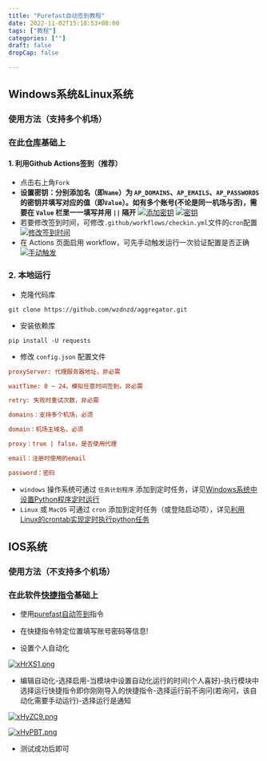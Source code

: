 ```yaml
---
title: "Purefast自动签到教程"
date: 2022-11-02T15:18:53+08:00
tags: ["教程"]
categories: [""]
draft: false
dropCap: false

---
```

## Windows系统&Linux系统

### 使用方法（支持多个机场）
### 在此[仓库](https://github.com/wzdnzd/aggregator)基础上
#### 1. 利用Github Actions签到（推荐）
+ 点击右上角`Fork`
+ **设置密钥：分别添加名（即`Name`）为 `AP_DOMAINS`、`AP_EMAILS`、`AP_PASSWORDS` 的密钥并填写对应的值（即`Value`）。如有多个账号(不论是同一机场与否)，需要在 `Value` 栏里一一填写并用 `||` 隔开**
[![添加密钥](https://s1.ax1x.com/2022/08/14/vNWxoj.png)](https://imgtu.com/i/vNWxoj)
[![密钥](https://s1.ax1x.com/2022/08/14/vU1lng.png)](https://imgtu.com/i/vU1lng)
+ 若要修改签到时间，可修改`.github/workflows/checkin.yml`文件的`cron`配置
[![修改签到时间](https://s1.ax1x.com/2022/08/14/vUSkjS.png)](https://imgtu.com/i/vUSkjS)
+ 在 Actions 页面启用 workflow，可先手动触发运行一次验证配置是否正确
[![手动触发](https://s1.ax1x.com/2022/08/14/vUlBFI.png)](https://imgtu.com/i/vUlBFI)

### 2. 本地运行
+ 克隆代码库
 ```shell
git clone https://github.com/wzdnzd/aggregator.git
```
+ 安装依赖库
```shell
pip install -U requests
```
+ 修改 `config.json` 配置文件
```ini
proxyServer: 代理服务器地址，非必需

waitTime: 0 ~ 24，模拟任意时间签到，非必需

retry: 失败时重试次数，非必需

domains：支持多个机场，必须

domain：机场主域名，必须

proxy：true | false，是否使用代理

email：注册时使用的email

password：密码
```

+ `windows` 操作系统可通过 `任务计划程序` 添加到定时任务，详见[Windows系统中设置Python程序定时运行](https://blog.csdn.net/CaiJin1217/article/details/81453940)
+ `Linux` 或 `MacOS` 可通过 `cron` 添加到定时任务（或登陆启动项），详见[利用Linux的crontab实现定时执行python任务](https://bbs.huaweicloud.com/blogs/333192)


## IOS系统
### 使用方法（不支持多个机场）
### 在此软件[快捷指令](https://apps.apple.com/app/shortcuts/id915249334)基础上
+ 使用[purefast自动签到](https://www.icloud.com/shortcuts/9eb3073898ff4142a4868263b8132b10)指令

+ 在快捷指令特定位置填写账号密码等信息!

+ 设置个人自动化

[![xHrXS1.png](https://s1.ax1x.com/2022/11/02/xHrXS1.png)](https://imgse.com/i/xHrXS1)

+ 编辑自动化-选择启用-当模块中设置自动化运行的时间(个人喜好)-执行模块中选择运行快捷指令即你刚刚导入的快捷指令-选择运行前不询问(若询问，该自动化需要手动运行)-选择运行是通知

[![xHyZC9.png](https://s1.ax1x.com/2022/11/02/xHyZC9.png)](https://imgse.com/i/xHyZC9)

[![xHyPBT.png](https://s1.ax1x.com/2022/11/02/xHyPBT.png)](https://imgse.com/i/xHyPBT)

+ 测试成功后即可



<!--more-->
